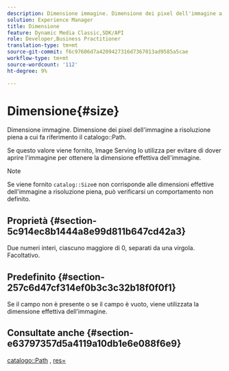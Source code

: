 ```yaml
---
description: Dimensione immagine. Dimensione dei pixel dell'immagine a risoluzione piena a cui fa riferimento il percorso del catalogo.
solution: Experience Manager
title: Dimensione
feature: Dynamic Media Classic,SDK/API
role: Developer,Business Practitioner
translation-type: tm+mt
source-git-commit: f6c97606d7a4209427316d7367013ad9585a5cae
workflow-type: tm+mt
source-wordcount: '112'
ht-degree: 9%

---
```



# Dimensione{#size}

Dimensione immagine. Dimensione dei pixel dell&#39;immagine a risoluzione piena a cui fa riferimento il catalogo::Path.

Se questo valore viene fornito, Image Serving lo utilizza per evitare di dover aprire l&#39;immagine per ottenere la dimensione effettiva dell&#39;immagine.

>[!NOTE]
>
>Se viene fornito `catalog::Size`e non corrisponde alle dimensioni effettive dell&#39;immagine a risoluzione piena, può verificarsi un comportamento non definito.

## Proprietà {#section-5c914ec8b1444a8e99d811b647cd42a3}

Due numeri interi, ciascuno maggiore di 0, separati da una virgola. Facoltativo.

## Predefinito {#section-257c6d47cf314ef0b3c3c32b18f0f0f1}

Se il campo non è presente o se il campo è vuoto, viene utilizzata la dimensione effettiva dell’immagine.

## Consultate anche {#section-e63797357d5a4119a10db1e6e088f6e9}

[catalogo::Path](../../../../../../is-api/image-catalog/image-serving-api-ref/c-image-catalog-reference/c-image-svg-data-reference/c-image-data-reference/r-path-cat.md#reference-306afcaff172440ca81b85da8d78213c) ,  [res=](/help/aem-is-ir-api/is-api/http-ref/image-serving-api-ref/c-http-protocol-reference/c-command-reference/r-res.md)
